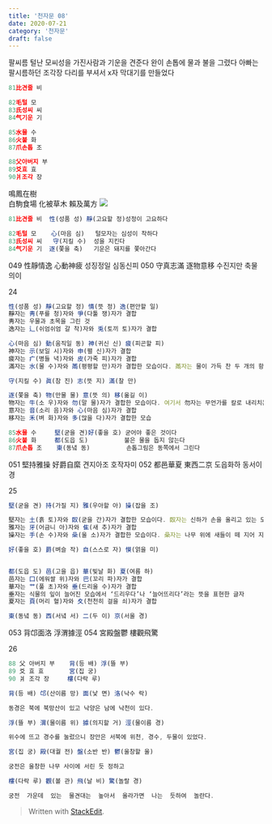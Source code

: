 ```yaml
---
title: '천자문 08'
date: 2020-07-21
category: '천자문'
draft: false
---
```


팔씨름
털난 모씨성을  가진사람과 기운을 견준다
완이 손톱에 물과 불을 그렸다
아빠는 팔시름하던 조각장 다리를 부셔서  x자 막대기를 만들었다
```js
81比견줄 비

82毛털 모
83氏성씨 씨
84气기운 기

85水물 수
86火불 화
87爪손톱 조

88父아버지 부
89爻효 효
90爿조각 장
```

鳴鳳在樹  
白駒食場
化被草木
賴及萬方
![](https://i.ibb.co/HG896Z8/image.png)
```js
81比견줄 비  性(성품 성) 靜(고요할 정)성정이 고요하다

82毛털 모    心(마음 심)   털모자는 심성이 착하다
83氏성씨 씨   守(지킬 수)  성을 지킨다
84气기운 기  逐(쫓을 축)   기운은 돼지를 쫓아간다
```

049 性靜情逸 心動神疲 성징정일 심동신피
050 守真志滿 逐物意移 수진지만 축물의이

24
```js
性(성품 성) 靜(고요할 정) 情(뜻 정) 逸(편안할 일)
靜자는 靑(푸를 청)자와 爭(다툴 쟁)자가 결합
靑자는 우물과 초목을 그린 것
逸자는 辶(쉬엄쉬엄 갈 착)자와 兎(토끼 토)자가 결합

心(마음 심) 動(움직일 동) 神(귀신 신) 疲(피곤할 피)
神자는 示(보일 시)자와 申(펼 신)자가 결합
疲자는 疒(병들 녁)자와 皮(가죽 피)자가 결합
滿자는 水(물 수)자와 㒼(평평할 만)자가 결합한 모습이다. 㒼자는 물이 가득 찬 두 개의 항아리를 끈으로 묶어 놓은 모습을 그린 것

守(지킬 수) 眞(참 진) 志(뜻 지) 滿(찰 만)

逐(쫓을 축) 物(만물 물) 意(뜻 의) 移(옮길 이)
物자는 牛(소 우)자와 勿(말 물)자가 결합한 모습이다. 여기서 勿자는 무언가를 칼로 내리치는 모습
意자는 音(소리 음)자와 心(마음 심)자가 결합
移자는 禾(벼 화)자와 多(많을 다)자가 결합한 모습
```
```js
85水물 수     堅(굳을 견)好(좋을 호) 굳어야 좋은 것이다
86火불 화     都(도읍 도)          불은 물을 돕지 않는다
87爪손톱 조    東(동녘 동)          손톱그림은 동쪽에서 그린다
```
051 堅持雅操 好爵自縻 견지아조 호작자미
052 都邑華夏 東西二京  도읍화하 동서이경

25
```js
堅(굳을 견) 持(가질 지) 雅(우아할 아) 操(잡을 조)

堅자는 土(흙 토)자와 臤(굳을 간)자가 결합한 모습이다. 臤자는 신하가 손을 올리고 있는 모습
雅자는 牙(어금니 아)자와 隹(새 추)자가 결합
操자는 手(손 수)자와 喿(울 소)자가 결합한 모습이다. 喿자는 나무 위에 새들이 떼 지어 지저귀는 모습

好(좋을 호) 爵(벼슬 작) 自(스스로 자) 慔(얽을 미)


都(도읍 도) 邑(고을 읍) 華(빛날 화) 夏(여름 하)
邑자는 囗(에워쌀 위)자와 巴(꼬리 파)자가 결합
華자는 艹(풀 초)자와 垂(드리울 수)자가 결합
垂자는 식물의 잎이 늘어진 모습에서 ‘드리우다’나 ‘늘어뜨리다’라는 뜻을 표현한 글자
夏자는 頁(머리 혈)자와 夊(천천히 걸을 쇠)자가 결합

東(동녘 동) 西(서녘 서) 二(두 이) 京(서울 경)

```
 053 背邙面洛 浮渭據涇 
 054 宮殿盤鬱 樓觀飛驚

26
```js
88 父 아버지 부    背(등 배) 浮(뜰 부)
89 爻 효 효       宮(집 궁)
90 爿 조각 장     樓(다락 루)
```
```js
背(등 배) 邙(산이름 망) 面(낯 면) 洛(낙수 락)

동경은 북에 북망산이 있고 낙양은 남에 낙천이 있다.

浮(뜰 부) 渭(물이름 위) 據(의지할 거) 涇(물이름 경)

위수에 뜨고 경수를 눌렀으니 장안은 서북에 위천, 경수, 두물이 있었다.

宮(집 궁) 殿(대궐 전) 盤(소반 반) 鬱(울창할 울)

궁전은 울창한 나무 사이에 서린 듯 정하고

樓(다락 루) 觀(볼 관) 飛(날 비) 驚(놀랄 경)

궁전  가운데  있는  물견대는  높아서  올라가면  나는  듯하여  놀란다.
```
> Written with [StackEdit](https://stackedit.io/).

<!--stackedit_data:
eyJoaXN0b3J5IjpbLTUyMDM5ODM4MCwtMjAzMjE4NDY0NywtMz
U4NDEyMTA5LDE3NjIzMzE5NDYsMTk4NTU2NjkxOCwxNzA2NDMy
MDI3LC01NDc2NTIzMDcsLTM3NDMxMTIxOSwyMDQ2NzQ2NjkwLC
0xOTYyODE1NjU3LDE4OTUxMTU4NDksLTE3NjY1NjM1NzAsODUx
NzM4NTM2LC0xNzUxNTE4Mzg0LDQ1ODQxMDMxOSwtODg5NDUzNj
M4LC0zNjIxNjM5MDAsLTEwNDI1NTk5MzgsLTI1NDI5OTE4Miw5
MTQzMzA2OTNdfQ==
-->